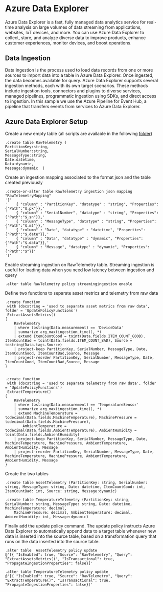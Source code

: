 # Azure Data Explorer
Azure Data Explorer is a fast, fully managed data analytics service for real-time analysis on large volumes of data streaming from applications, websites, IoT devices, and more. You can use Azure Data Explorer to collect, store, and analyze diverse data to improve products, enhance customer experiences, monitor devices, and boost operations.

## Data Ingestion
Data ingestion is the process used to load data records from one or more sources to import data into a table in Azure Data Explorer. Once ingested, the data becomes available for query.
Azure Data Explorer supports several ingestion methods, each with its own target scenarios. These methods include ingestion tools, connectors and plugins to diverse services, managed pipelines, programmatic ingestion using SDKs, and direct access to ingestion.
In this sample we use the Azure Pipeline for Event Hub, a pipeline that transfers events from services to Azure Data Explorer.

## Azure Data Explorer Setup
Create a new empty table (all scripts are available in the following [folder](https://github.com/Fillo22/IoT-Monitoring/tree/main/Kusto))
```kql
.create table RawTelemetry ( 
PartitionKey:string,
SerialNumber:string, 
MessageType:string,
Date:datetime, 
Data:dynamic, 
Message:dynamic  )
```
Create an ingestion mapping associated to the format json and the table created previously
```kql
.create-or-alter table RawTelemetry ingestion json mapping "RawTelemetryMapping"
'['
'    { "column" : "PartitionKey", "datatype" : "string", "Properties":{"Path":"$.pk"}},'
'    { "column" : "SerialNumber", "datatype" : "string", "Properties":{"Path":"$.sn"}},'
'    { "column" : "MessageType", "datatype" : "string", "Properties":{"Path":"$.mt"}},'
'    { "column" : "Date", "datatype" : "datetime", "Properties":{"Path":"$.date"}},'
'    { "column" : "Data", "datatype" : "dynamic", "Properties":{"Path":"$.data"}},'
'    { "column" : "Message", "datatype" : "dynamic", "Properties":{"Path":"$"}}'
']'
```
Enable streaming ingestion on RawTelemetry table.
Streaming ingestion is useful for loading data when you need low latency between ingestion and query
```kql
.alter table RawTelemetry policy streamingingestion enable
```
Define two functions to separate asset metrics and telemetry from raw data
```kql
.create function
 with (docstring = 'used to separate asset metrics from raw data', folder = 'UpdatePolicyFunctions')
 ExtractAssetsMetrics()  
{
    RawTelemetry
    | where tostring(Data.measurement) == 'DeviceData'
    | summarize arg_max(ingestion_time(), *)
    | extend ItemCountGood = toint(Data.fields.ITEM_COUNT_GOOD), ItemCountBad = toint(Data.fields.ITEM_COUNT_BAD), Source = tostring(Data.tags.Source)
    | project-keep PartitionKey, SerialNumber, MessageType, Date, ItemCountGood, ItemCountBad,Source, Message
    | project-reorder PartitionKey, SerialNumber, MessageType, Date, ItemCountGood, ItemCountBad,Source, Message
}


.create function
 with (docstring = 'used to separate telemetry from raw data', folder = 'UpdatePolicyFunctions')
 ExtractTemperature()  
{
    RawTelemetry
    | where tostring(Data.measurement) == 'TemperatureSensor'
    | summarize arg_max(ingestion_time(), *)
    | extend MachineTemperature = todecimal(Data.fields.MachineTemperature), MachinePressure = todecimal(Data.fields.MachinePressure), 
        AmbientTemperature = todecimal(Data.fields.AmbientTemperature), AmbientHumidity = toint(Data.fields.AmbientHumidity)
    | project-keep PartitionKey, SerialNumber, MessageType, Date, MachineTemperature, MachinePressure, AmbientTemperature, AmbientHumidity, Message
    | project-reorder PartitionKey, SerialNumber, MessageType, Date, MachineTemperature, MachinePressure, AmbientTemperature, AmbientHumidity, Message
}
```
Create the two tables
```kql
.create table AssetTelemetry (PartitionKey: string, SerialNumber: string, MessageType: string, Date: datetime, ItemCountGood: int, ItemCountBad: int, Source: string, Message:dynamic)

.create table TemperatureTelemetry (PartitionKey: string, SerialNumber: string, MessageType: string, Date: datetime, MachineTemperature: decimal,
    MachinePressure: decimal, AmbientTemperature: decimal, AmbientHumidity: int, Message:dynamic)
```
Finally add the update policy command.
The update policy instructs Azure Data Explorer to automatically append data to a target table whenever new data is inserted into the source table, based on a transformation query that runs on the data inserted into the source table.
```kql
.alter table  AssetTelemetry policy update 
@'[{ "IsEnabled": true, "Source": "RawTelemetry", "Query": "ExtractAssetsMetrics()", "IsTransactional": true, "PropagateIngestionProperties": false}]'

.alter table TemperatureTelemetry policy update 
@'[{ "IsEnabled": true, "Source": "RawTelemetry", "Query": "ExtractTemperature()", "IsTransactional": true, "PropagateIngestionProperties": false}]'

```